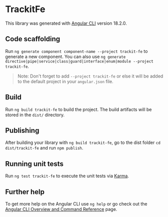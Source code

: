 # TrackitFe

This library was generated with [Angular CLI](https://github.com/angular/angular-cli) version 18.2.0.

## Code scaffolding

Run `ng generate component component-name --project trackit-fe` to generate a new component. You can also use `ng generate directive|pipe|service|class|guard|interface|enum|module --project trackit-fe`.
> Note: Don't forget to add `--project trackit-fe` or else it will be added to the default project in your `angular.json` file. 

## Build

Run `ng build trackit-fe` to build the project. The build artifacts will be stored in the `dist/` directory.

## Publishing

After building your library with `ng build trackit-fe`, go to the dist folder `cd dist/trackit-fe` and run `npm publish`.

## Running unit tests

Run `ng test trackit-fe` to execute the unit tests via [Karma](https://karma-runner.github.io).

## Further help

To get more help on the Angular CLI use `ng help` or go check out the [Angular CLI Overview and Command Reference](https://angular.dev/tools/cli) page.
